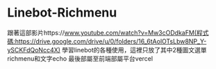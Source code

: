 # Linebot-Richmenu

跟著這部影片https://www.youtube.com/watch?v=Mw3cODdkaFM(程式碼:https://drive.google.com/drive/u/0/folders/16_6tAolOTsLbw8NP_Y-ySCKFdQoNcc4X)
學習linebot的各種使用，這裡只放了其中2種圖文選單richmenu和文字echo
最後部屬至前端部屬平台vercel
